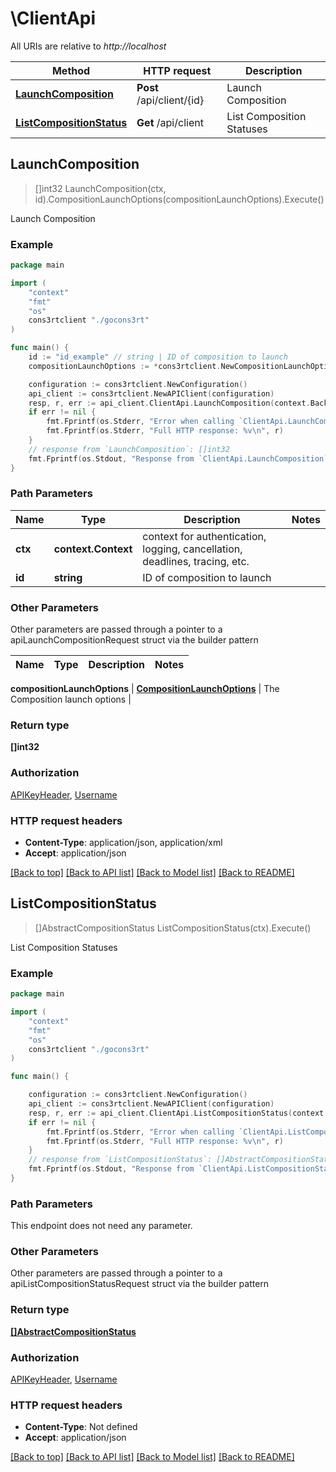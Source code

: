 # \ClientApi

All URIs are relative to *http://localhost*

Method | HTTP request | Description
------------- | ------------- | -------------
[**LaunchComposition**](ClientApi.md#LaunchComposition) | **Post** /api/client/{id} | Launch Composition
[**ListCompositionStatus**](ClientApi.md#ListCompositionStatus) | **Get** /api/client | List Composition Statuses



## LaunchComposition

> []int32 LaunchComposition(ctx, id).CompositionLaunchOptions(compositionLaunchOptions).Execute()

Launch Composition



### Example

```go
package main

import (
    "context"
    "fmt"
    "os"
    cons3rtclient "./gocons3rt"
)

func main() {
    id := "id_example" // string | ID of composition to launch
    compositionLaunchOptions := *cons3rtclient.NewCompositionLaunchOptions("Username_example", "Password_example") // CompositionLaunchOptions | The Composition launch options (optional)

    configuration := cons3rtclient.NewConfiguration()
    api_client := cons3rtclient.NewAPIClient(configuration)
    resp, r, err := api_client.ClientApi.LaunchComposition(context.Background(), id).CompositionLaunchOptions(compositionLaunchOptions).Execute()
    if err != nil {
        fmt.Fprintf(os.Stderr, "Error when calling `ClientApi.LaunchComposition``: %v\n", err)
        fmt.Fprintf(os.Stderr, "Full HTTP response: %v\n", r)
    }
    // response from `LaunchComposition`: []int32
    fmt.Fprintf(os.Stdout, "Response from `ClientApi.LaunchComposition`: %v\n", resp)
}
```

### Path Parameters


Name | Type | Description  | Notes
------------- | ------------- | ------------- | -------------
**ctx** | **context.Context** | context for authentication, logging, cancellation, deadlines, tracing, etc.
**id** | **string** | ID of composition to launch | 

### Other Parameters

Other parameters are passed through a pointer to a apiLaunchCompositionRequest struct via the builder pattern


Name | Type | Description  | Notes
------------- | ------------- | ------------- | -------------

 **compositionLaunchOptions** | [**CompositionLaunchOptions**](CompositionLaunchOptions.md) | The Composition launch options | 

### Return type

**[]int32**

### Authorization

[APIKeyHeader](../README.md#APIKeyHeader), [Username](../README.md#Username)

### HTTP request headers

- **Content-Type**: application/json, application/xml
- **Accept**: application/json

[[Back to top]](#) [[Back to API list]](../README.md#documentation-for-api-endpoints)
[[Back to Model list]](../README.md#documentation-for-models)
[[Back to README]](../README.md)


## ListCompositionStatus

> []AbstractCompositionStatus ListCompositionStatus(ctx).Execute()

List Composition Statuses



### Example

```go
package main

import (
    "context"
    "fmt"
    "os"
    cons3rtclient "./gocons3rt"
)

func main() {

    configuration := cons3rtclient.NewConfiguration()
    api_client := cons3rtclient.NewAPIClient(configuration)
    resp, r, err := api_client.ClientApi.ListCompositionStatus(context.Background()).Execute()
    if err != nil {
        fmt.Fprintf(os.Stderr, "Error when calling `ClientApi.ListCompositionStatus``: %v\n", err)
        fmt.Fprintf(os.Stderr, "Full HTTP response: %v\n", r)
    }
    // response from `ListCompositionStatus`: []AbstractCompositionStatus
    fmt.Fprintf(os.Stdout, "Response from `ClientApi.ListCompositionStatus`: %v\n", resp)
}
```

### Path Parameters

This endpoint does not need any parameter.

### Other Parameters

Other parameters are passed through a pointer to a apiListCompositionStatusRequest struct via the builder pattern


### Return type

[**[]AbstractCompositionStatus**](AbstractCompositionStatus.md)

### Authorization

[APIKeyHeader](../README.md#APIKeyHeader), [Username](../README.md#Username)

### HTTP request headers

- **Content-Type**: Not defined
- **Accept**: application/json

[[Back to top]](#) [[Back to API list]](../README.md#documentation-for-api-endpoints)
[[Back to Model list]](../README.md#documentation-for-models)
[[Back to README]](../README.md)

